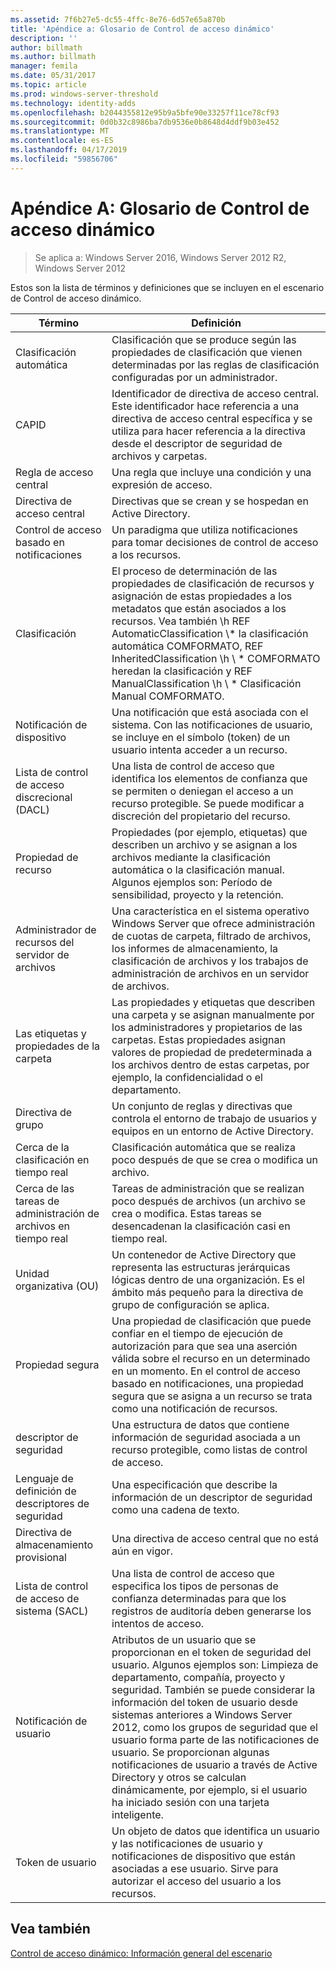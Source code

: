 ```yaml
---
ms.assetid: 7f6b27e5-dc55-4ffc-8e76-6d57e65a870b
title: 'Apéndice a: Glosario de Control de acceso dinámico'
description: ''
author: billmath
ms.author: billmath
manager: femila
ms.date: 05/31/2017
ms.topic: article
ms.prod: windows-server-threshold
ms.technology: identity-adds
ms.openlocfilehash: b2044355812e95b9a5bfe90e33257f11ce78cf93
ms.sourcegitcommit: 0d0b32c8986ba7db9536e0b8648d4ddf9b03e452
ms.translationtype: MT
ms.contentlocale: es-ES
ms.lasthandoff: 04/17/2019
ms.locfileid: "59856706"
---
```

# <a name="appendix-a-dynamic-access-control-glossary"></a>Apéndice A: Glosario de Control de acceso dinámico

>Se aplica a: Windows Server 2016, Windows Server 2012 R2, Windows Server 2012

Estos son la lista de términos y definiciones que se incluyen en el escenario de Control de acceso dinámico.  
  
|Término|Definición|  
|--------|--------------|  
|Clasificación automática|Clasificación que se produce según las propiedades de clasificación que vienen determinadas por las reglas de clasificación configuradas por un administrador.|  
|CAPID|Identificador de directiva de acceso central. Este identificador hace referencia a una directiva de acceso central específica y se utiliza para hacer referencia a la directiva desde el descriptor de seguridad de archivos y carpetas.|  
|Regla de acceso central|Una regla que incluye una condición y una expresión de acceso.|  
|Directiva de acceso central|Directivas que se crean y se hospedan en Active Directory.|  
|Control de acceso basado en notificaciones|Un paradigma que utiliza notificaciones para tomar decisiones de control de acceso a los recursos.|  
|Clasificación|El proceso de determinación de las propiedades de clasificación de recursos y asignación de estas propiedades a los metadatos que están asociados a los recursos. Vea también \h REF AutomaticClassification \\* la clasificación automática COMFORMATO, REF InheritedClassification \h \\ \* COMFORMATO heredan la clasificación y REF ManualClassification \h \\ \* Clasificación Manual COMFORMATO.|  
|Notificación de dispositivo|Una notificación que está asociada con el sistema.  Con las notificaciones de usuario, se incluye en el símbolo (token) de un usuario intenta acceder a un recurso.|  
|Lista de control de acceso discrecional (DACL)|Una lista de control de acceso que identifica los elementos de confianza que se permiten o deniegan el acceso a un recurso protegible. Se puede modificar a discreción del propietario del recurso.|  
|Propiedad de recurso|Propiedades (por ejemplo, etiquetas) que describen un archivo y se asignan a los archivos mediante la clasificación automática o la clasificación manual. Algunos ejemplos son: Período de sensibilidad, proyecto y la retención.|  
|Administrador de recursos del servidor de archivos|Una característica en el sistema operativo Windows Server que ofrece administración de cuotas de carpeta, filtrado de archivos, los informes de almacenamiento, la clasificación de archivos y los trabajos de administración de archivos en un servidor de archivos.|  
|Las etiquetas y propiedades de la carpeta|Las propiedades y etiquetas que describen una carpeta y se asignan manualmente por los administradores y propietarios de las carpetas. Estas propiedades asignan valores de propiedad de predeterminada a los archivos dentro de estas carpetas, por ejemplo, la confidencialidad o el departamento.|  
|Directiva de grupo|Un conjunto de reglas y directivas que controla el entorno de trabajo de usuarios y equipos en un entorno de Active Directory.|  
|Cerca de la clasificación en tiempo real|Clasificación automática que se realiza poco después de que se crea o modifica un archivo.|  
|Cerca de las tareas de administración de archivos en tiempo real|Tareas de administración que se realizan poco después de archivos (un archivo se crea o modifica. Estas tareas se desencadenan la clasificación casi en tiempo real.|  
|Unidad organizativa (OU)|Un contenedor de Active Directory que representa las estructuras jerárquicas lógicas dentro de una organización. Es el ámbito más pequeño para la directiva de grupo de configuración se aplica.|  
|Propiedad segura|Una propiedad de clasificación que puede confiar en el tiempo de ejecución de autorización para que sea una aserción válida sobre el recurso en un determinado en un momento. En el control de acceso basado en notificaciones, una propiedad segura que se asigna a un recurso se trata como una notificación de recursos.|  
|descriptor de seguridad|Una estructura de datos que contiene información de seguridad asociada a un recurso protegible, como listas de control de acceso.|  
|Lenguaje de definición de descriptores de seguridad|Una especificación que describe la información de un descriptor de seguridad como una cadena de texto.|  
|Directiva de almacenamiento provisional|Una directiva de acceso central que no está aún en vigor.|  
|Lista de control de acceso de sistema (SACL)|Una lista de control de acceso que especifica los tipos de personas de confianza determinadas para que los registros de auditoría deben generarse los intentos de acceso.|  
|Notificación de usuario|Atributos de un usuario que se proporcionan en el token de seguridad del usuario. Algunos ejemplos son: Limpieza de departamento, compañía, proyecto y seguridad.  También se puede considerar la información del token de usuario desde sistemas anteriores a Windows Server 2012, como los grupos de seguridad que el usuario forma parte de las notificaciones de usuario. Se proporcionan algunas notificaciones de usuario a través de Active Directory y otros se calculan dinámicamente, por ejemplo, si el usuario ha iniciado sesión con una tarjeta inteligente.|  
|Token de usuario|Un objeto de datos que identifica un usuario y las notificaciones de usuario y notificaciones de dispositivo que están asociadas a ese usuario. Sirve para autorizar el acceso del usuario a los recursos.|  
  
## <a name="see-also"></a>Vea también  
[Control de acceso dinámico: Información general del escenario](Dynamic-Access-Control--Scenario-Overview.md)  
  


